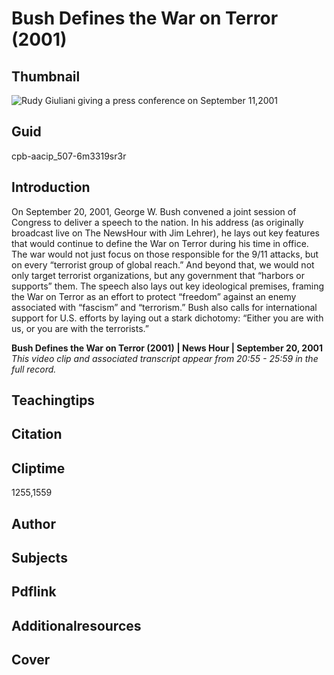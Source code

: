 # Bush Defines the War on Terror (2001)

## Thumbnail

![Rudy Giuliani giving a press conference on September 11,2001](https://s3.amazonaws.com/americanarchive.org/primary_source_sets/1_Feminism.jpg "Rudy Giuliani giving a press conference on September 11,2001")


## Guid
cpb-aacip_507-6m3319sr3r

## Introduction

On September 20, 2001, George W. Bush convened a joint session of Congress to deliver a speech to the nation. In his address (as originally broadcast live on The NewsHour with Jim Lehrer), he lays out key features that would continue to define the War on Terror during his time in office. The war would not just focus on those responsible for the 9/11 attacks, but on every “terrorist group of global reach.” And beyond that, we would not only target terrorist organizations, but any government that “harbors or supports” them. The speech also lays out key ideological premises, framing the War on Terror as an effort to protect “freedom” against an enemy associated with “fascism” and “terrorism.” Bush also calls for international support for U.S. efforts by laying out a stark dichotomy: “Either you are with us, or you are with the terrorists.” 


<b>Bush Defines the War on Terror (2001)</b>
<b>| News Hour | September 20, 2001</b>
<i>This video clip and associated transcript appear from 20:55 - 25:59 in the full record.</i>

## Teachingtips

## Citation

## Cliptime

1255,1559

## Author
## Subjects
## Pdflink
## Additionalresources
## Cover
